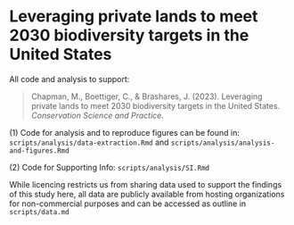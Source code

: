 
# Leveraging private lands to meet 2030 biodiversity targets in the United States

All code and analysis to support:

> Chapman, M., Boettiger, C., & Brashares, J. (2023). Leveraging private lands to meet 2030 biodiversity targets in the United States. *Conservation Science and Practice.*

  (1) Code for analysis and to reproduce figures can be found in: `scripts/analysis/data-extraction.Rmd` and `scripts/analysis/analysis-and-figures.Rmd`

  (2) Code for Supporting Info: `scripts/analysis/SI.Rmd`

While licencing restricts us from sharing data used to support the findings of this study here, all data are publicly available from hosting organizations for non-commercial purposes and can be accessed as outline in `scripts/data.md`
